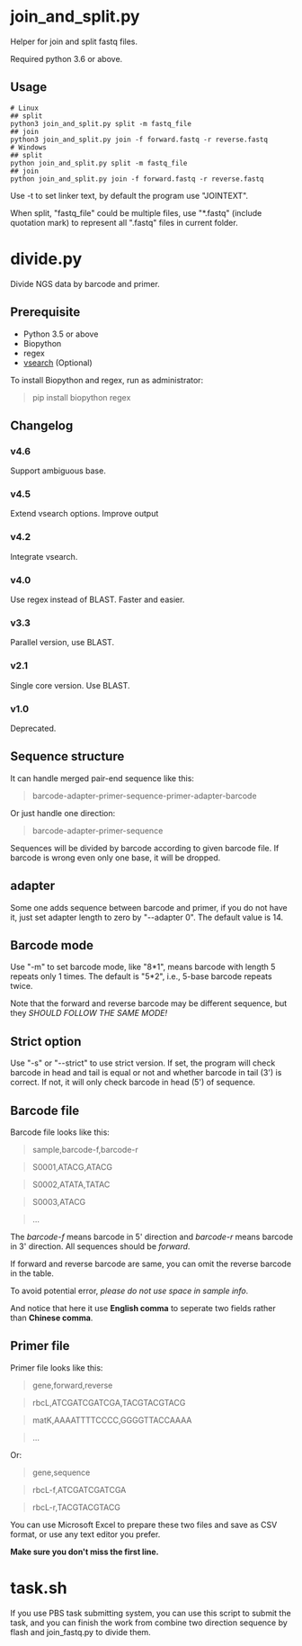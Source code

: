 # join_and_split.py

Helper for join and split fastq files.

Required python 3.6 or above.

## Usage
```
# Linux
## split
python3 join_and_split.py split -m fastq_file
## join
python3 join_and_split.py join -f forward.fastq -r reverse.fastq
# Windows
## split
python join_and_split.py split -m fastq_file
## join
python join_and_split.py join -f forward.fastq -r reverse.fastq
```

Use -t to set linker text, by default the program use "JOINTEXT".

When split, "fastq_file" could be multiple files, use "\*.fastq" (include
quotation mark) to represent all ".fastq" files in current folder.

# divide.py

Divide NGS data by barcode and primer.

## Prerequisite

* Python 3.5 or above
* Biopython
* regex
* [vsearch](https://github.com/torognes/vsearch) (Optional)

To install Biopython and regex, run as administrator:

> pip install biopython regex

## Changelog

### v4.6
Support ambiguous base.

### v4.5
Extend vsearch options.
Improve output

### v4.2
Integrate vsearch.

### v4.0
Use regex instead of BLAST. Faster and easier.

### v3.3
Parallel version, use BLAST.

### v2.1
Single core version. Use BLAST.

### v1.0
Deprecated.

## Sequence structure

It can handle merged pair-end sequence like this:

>barcode-adapter-primer-sequence-primer-adapter-barcode

Or just handle one direction:

>barcode-adapter-primer-sequence

Sequences will be divided by barcode according to given barcode file.
If barcode is wrong even only one base, it will be dropped.

## adapter

Some one adds sequence between barcode and primer, if you do not have it, just
set adapter length to zero by "--adapter 0". The default value is 14.

## Barcode mode

Use "-m" to set barcode mode, like "8\*1", means barcode with length 5 repeats
only 1 times. The default is "5\*2", i.e., 5-base barcode repeats twice.

Note that the forward and reverse barcode may be different sequence, but they
*SHOULD FOLLOW THE SAME MODE!*

## Strict option

Use "-s" or "--strict" to use strict version. If set, the program will check
barcode in head and tail is equal or not and whether barcode in tail (3') is
correct. If not, it will only check barcode in head (5') of sequence.

## Barcode file

Barcode file looks like this:

>   sample,barcode-f,barcode-r

>   S0001,ATACG,ATACG

>   S0002,ATATA,TATAC

>   S0003,ATACG

>   ...

The _barcode-f_ means barcode in 5' direction and _barcode-r_ means barcode in
3' direction. All sequences should be *forward*.

If forward and reverse barcode are same, you can omit the reverse barcode in
the table.

To avoid potential error, _please do not use space in sample info_.

And notice that here it use **English comma** to seperate two  fields rather
than **Chinese comma**.

## Primer file
Primer file looks like this:

>    gene,forward,reverse

>    rbcL,ATCGATCGATCGA,TACGTACGTACG

>    matK,AAAATTTTCCCC,GGGGTTACCAAAA

>    ...

Or:

>    gene,sequence

>    rbcL-f,ATCGATCGATCGA

>    rbcL-r,TACGTACGTACG


You can use Microsoft Excel to prepare these two files and save as CSV format,
or use any text editor you prefer.

**Make sure you don't miss the first line.**

# task.sh

If you use PBS task submitting system, you can use this script to submit the
task, and you can finish the work from combine two direction sequence by flash and join_fastq.py to divide them.
